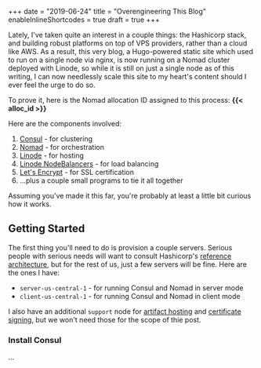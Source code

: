 +++
date = "2019-06-24"
title = "Overengineering This Blog"
enableInlineShortcodes = true
draft = true
+++

Lately, I've taken quite an interest in a couple things: the Hashicorp stack,
and building robust platforms on top of VPS providers, rather than a cloud like
AWS. As a result, this very blog, a Hugo-powered static site which used to run
on a single node via nginx, is now running on a
Nomad cluster deployed with
Linode, so while it is still on just a single
node as of this writing, I can now needlessly scale this site to my heart's
content should I ever feel the urge to do so.

To prove it, here is the Nomad allocation ID assigned to this process:
<strong>{{< alloc_id >}}</strong>

Here are the components involved:

1. [Consul](https://www.consul.io/) - for clustering
2. [Nomad](https://www.nomadproject.io/) - for orchestration
3. [Linode](https://cloud.linode.com/) - for hosting
4. [Linode NodeBalancers](https://www.linode.com/nodebalancers/) - for load
   balancing
5. [Let's Encrypt](https://letsencrypt.org/) - for SSL certification
6. ...plus a couple small programs to tie it all together

Assuming you've made it this far, you're probably at least a little bit curious
how it works.

## Getting Started

The first thing you'll need to do is provision a couple servers. Serious people
with serious needs will want to consult Hashicorp's [reference
architecture](https://www.nomadproject.io/guides/install/production/reference-architecture.html#one-region),
but for the rest of us, just a few servers will be fine. Here are the ones I
have:

- `server-us-central-1` - for running Consul and Nomad in server mode
- `client-us-central-1` - for running Consul and Nomad in client mode

I also have an additional `support` node for [artifact hosting](https://min.io/)
and [certificate signing](https://github.com/cloudflare/cfssl), but we won't
need those for the scope of thie post.

### Install Consul

...
